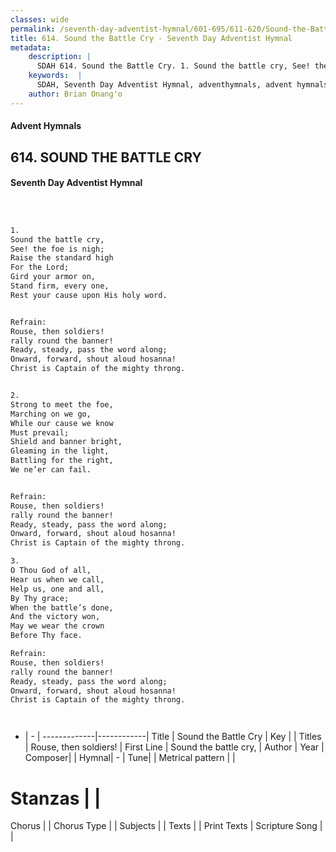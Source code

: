 ```yaml
---
classes: wide
permalink: /seventh-day-adventist-hymnal/601-695/611-620/Sound-the-Battle-Cry/
title: 614. Sound the Battle Cry - Seventh Day Adventist Hymnal
metadata:
    description: |
      SDAH 614. Sound the Battle Cry. 1. Sound the battle cry, See! the foe is nigh; Raise the standard high For the Lord; Gird your armor on, Stand firm, every one, Rest your cause upon His holy word. 
    keywords:  |
      SDAH, Seventh Day Adventist Hymnal, adventhymnals, advent hymnals, Sound the Battle Cry, Sound the battle cry, ,Rouse, then soldiers!
    author: Brian Onang'o
---
```


#### Advent Hymnals
## 614. SOUND THE BATTLE CRY
#### Seventh Day Adventist Hymnal

```txt



1.
Sound the battle cry,
See! the foe is nigh;
Raise the standard high
For the Lord;
Gird your armor on,
Stand firm, every one,
Rest your cause upon His holy word.


Refrain:
Rouse, then soldiers!
rally round the banner!
Ready, steady, pass the word along;
Onward, forward, shout aloud hosanna!
Christ is Captain of the mighty throng.


2.
Strong to meet the foe,
Marching on we go,
While our cause we know
Must prevail;
Shield and banner bright,
Gleaming in the light,
Battling for the right,
We ne’er can fail.


Refrain:
Rouse, then soldiers!
rally round the banner!
Ready, steady, pass the word along;
Onward, forward, shout aloud hosanna!
Christ is Captain of the mighty throng.

3.
O Thou God of all,
Hear us when we call,
Help us, one and all,
By Thy grace;
When the battle’s done,
And the victory won,
May we wear the crown
Before Thy face.

Refrain:
Rouse, then soldiers!
rally round the banner!
Ready, steady, pass the word along;
Onward, forward, shout aloud hosanna!
Christ is Captain of the mighty throng.




```

- |   -  |
-------------|------------|
Title | Sound the Battle Cry |
Key |  |
Titles | Rouse, then soldiers! |
First Line | Sound the battle cry, |
Author | 
Year | 
Composer|  |
Hymnal|  - |
Tune|  |
Metrical pattern | |
# Stanzas |  |
Chorus |  |
Chorus Type |  |
Subjects |  |
Texts |  |
Print Texts | 
Scripture Song |  |
  
